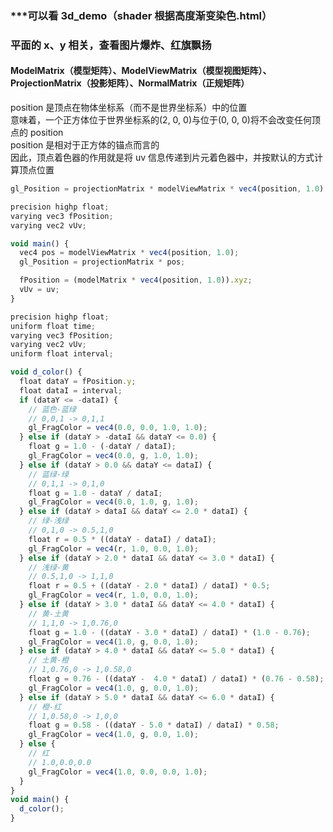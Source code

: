 ### \*\*\*可以看 3d_demo（shader 根据高度渐变染色.html）

### 平面的 x、y 相关，查看图片爆炸、红旗飘扬

#### ModelMatrix（模型矩阵）、ModelViewMatrix（模型视图矩阵）、ProjectionMatrix（投影矩阵）、NormalMatrix（正规矩阵）

position 是顶点在物体坐标系（而不是世界坐标系）中的位置  
意味着，一个正方体位于世界坐标系的(2, 0, 0)与位于(0, 0, 0)将不会改变任何顶点的 position  
position 是相对于正方体的锚点而言的  
因此，顶点着色器的作用就是将 uv 信息传递到片元着色器中，并按默认的方式计算顶点位置

```javascript
gl_Position = projectionMatrix * modelViewMatrix * vec4(position, 1.0)
```

```javascript
precision highp float;
varying vec3 fPosition;
varying vec2 vUv;

void main() {
  vec4 pos = modelViewMatrix * vec4(position, 1.0);
  gl_Position = projectionMatrix * pos;

  fPosition = (modelMatrix * vec4(position, 1.0)).xyz;
  vUv = uv;
}
```

```javascript
precision highp float;
uniform float time;
varying vec3 fPosition;
varying vec2 vUv;
uniform float interval;

void d_color() {
  float dataY = fPosition.y;
  float dataI = interval;
  if (dataY <= -dataI) {
    // 蓝色-蓝绿
    // 0,0,1 -> 0,1,1
    gl_FragColor = vec4(0.0, 0.0, 1.0, 1.0);
  } else if (dataY > -dataI && dataY <= 0.0) {
    float g = 1.0 - (-dataY / dataI);
    gl_FragColor = vec4(0.0, g, 1.0, 1.0);
  } else if (dataY > 0.0 && dataY <= dataI) {
    // 蓝绿-绿
    // 0,1,1 -> 0,1,0
    float g = 1.0 - dataY / dataI;
    gl_FragColor = vec4(0.0, 1.0, g, 1.0);
  } else if (dataY > dataI && dataY <= 2.0 * dataI) {
    // 绿-浅绿
    // 0,1,0 -> 0.5,1,0
    float r = 0.5 * ((dataY - dataI) / dataI);
    gl_FragColor = vec4(r, 1.0, 0.0, 1.0);
  } else if (dataY > 2.0 * dataI && dataY <= 3.0 * dataI) {
    // 浅绿-黄
    // 0.5,1,0 -> 1,1,0
    float r = 0.5 + ((dataY - 2.0 * dataI) / dataI) * 0.5;
    gl_FragColor = vec4(r, 1.0, 0.0, 1.0);
  } else if (dataY > 3.0 * dataI && dataY <= 4.0 * dataI) {
    // 黄-土黄
    // 1,1,0 -> 1,0.76,0
    float g = 1.0 - ((dataY - 3.0 * dataI) / dataI) * (1.0 - 0.76);
    gl_FragColor = vec4(1.0, g, 0.0, 1.0);
  } else if (dataY > 4.0 * dataI && dataY <= 5.0 * dataI) {
    // 土黄-橙
    // 1,0.76,0 -> 1,0.58,0
    float g = 0.76 - ((dataY -  4.0 * dataI) / dataI) * (0.76 - 0.58);
    gl_FragColor = vec4(1.0, g, 0.0, 1.0);
  } else if (dataY > 5.0 * dataI && dataY <= 6.0 * dataI) {
    // 橙-红
    // 1,0.58,0 -> 1,0,0
    float g = 0.58 - ((dataY - 5.0 * dataI) / dataI) * 0.58;
    gl_FragColor = vec4(1.0, g, 0.0, 1.0);
  } else {
    // 红
    // 1.0,0.0,0.0
    gl_FragColor = vec4(1.0, 0.0, 0.0, 1.0);
  }
}
void main() {
  d_color();
}
```

